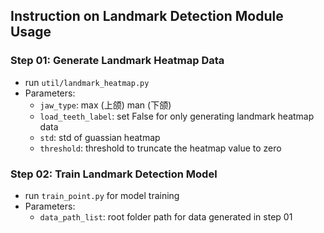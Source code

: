 ## Instruction on Landmark Detection Module Usage

### Step 01: Generate Landmark Heatmap Data
- run `util/landmark_heatmap.py`
- Parameters:
    - `jaw_type`: max (上颌) man (下颌)
    - `load_teeth_label`: set False for only generating landmark heatmap data
    - `std`: std of guassian heatmap
    - `threshold`: threshold to truncate the heatmap value to zero

### Step 02: Train Landmark Detection Model
- run `train_point.py` for model training
- Parameters:
    - `data_path_list`: root folder path for data generated in step 01
